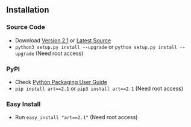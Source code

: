 ## Installation		

### Source Code
- Download [Version 2.1](https://github.com/sepandhaghighi/art/archive/v2.1.zip) or [Latest Source ](https://github.com/sepandhaghighi/art/archive/dev.zip)
- `python3 setup.py install --upgrade` or `python setup.py install --upgrade` (Need root access)				

### PyPI


- Check [Python Packaging User Guide](https://packaging.python.org/installing/)     
- `pip install art==2.1` or `pip3 install art==2.1` (Need root access)

### Easy Install

- Run `easy_install "art==2.1"` (Need root access)
